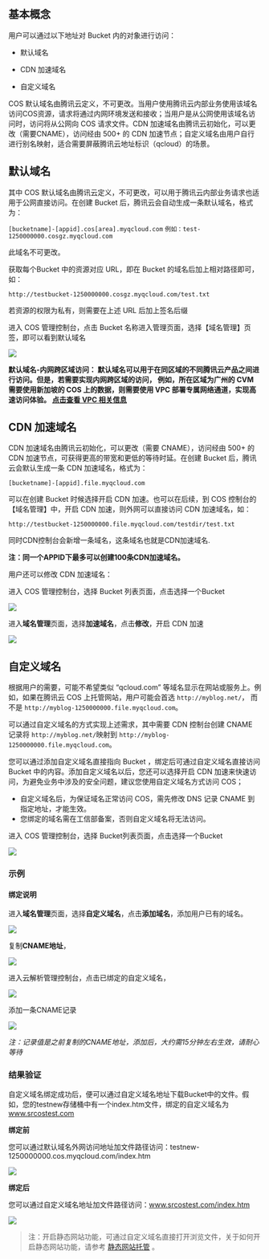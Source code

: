 ## 基本概念

用户可以通过以下地址对 Bucket 内的对象进行访问：

- 默认域名


- CDN 加速域名


- 自定义域名

COS 默认域名由腾讯云定义，不可更改。当用户使用腾讯云内部业务使用该域名访问COS资源，请求将通过内网环境发送和接收；当用户是从公网使用该域名访问时，访问将从公网向 COS 请求文件。CDN 加速域名由腾讯云初始化，可以更改（需要CNAME），访问经由 500+ 的 CDN 加速节点；自定义域名由用户自行进行别名映射，适合需要屏蔽腾讯云地址标识（qcloud）的场景。


## 默认域名

其中 COS 默认域名由腾讯云定义，不可更改，可以用于腾讯云内部业务请求也适用于公网直接访问。在创建 Bucket 后，腾讯云会自动生成一条默认域名，格式为：

`[bucketname]-[appid].cos[area].myqcloud.com`
`例如：test-1250000000.cosgz.myqcloud.com`

此域名不可更改。

获取每个Bucket 中的资源对应 URL，即在 Bucket 的域名后加上相对路径即可，如：

`http://testbucket-1250000000.cosgz.myqcloud.com/test.txt`

若资源的权限为私有，则需要在上述 URL 后加上签名后缀

进入 COS 管理控制台，点击 Bucket 名称进入管理页面，选择【域名管理】页签，即可以看到默认域名

![](https://mc.qcloudimg.com/static/img/4fd194c09b5a2c994867238878649d77/image.png)

**默认域名-内网跨区域访问： 默认域名可以用于在同区域的不同腾讯云产品之间进行访问。但是，若需要实现内网跨区域的访问， 例如，所在区域为广州的 CVM 需要使用新加坡的 COS 上的数据，则需要使用 VPC 部署专属网络通道，实现高速访问体验。 [点击查看 VPC 相关信息](https://www.qcloud.com/product/vpc.html)**


## CDN 加速域名

CDN 加速域名由腾讯云初始化，可以更改（需要 CNAME），访问经由 500+ 的 CDN 加速节点，可获得更高的带宽和更低的等待时延。在创建 Bucket 后，腾讯云会默认生成一条 CDN 加速域名，格式为：

`[bucketname]-[appid].file.myqcloud.com`

可以在创建 Bucket 时候选择开启 CDN 加速。也可以在后续，到 COS 控制台的【域名管理】中，开启 CDN 加速，则外网可以直接访问 CDN 加速域名，如：

`http://testbucket-1250000000.file.myqcloud.com/testdir/test.txt`

同时CDN控制台会新增一条域名，这条域名也就是CDN加速域名.

**注：同一个APPID下最多可以创建100条CDN加速域名。**

用户还可以修改 CDN 加速域名：

进入 COS 管理控制台，选择 Bucket 列表页面，点击选择一个Bucket

![](https://mc.qcloudimg.com/static/img/297fc0dfb01119f83f1fe788a868e45f/image.png)

进入**域名管理**页面，选择**加速域名**，点击**修改**，开启 CDN 加速

![](https://mc.qcloudimg.com/static/img/1ccf623ef070b8d689825090ea32ceb7/image.png)

## 自定义域名

根据用户的需要，可能不希望类似 “qcloud.com” 等域名显示在网站或服务上。例如，如果在腾讯云 COS 上托管网站，用户可能会首选 `http://myblog.net/`， 而不是 `http://myblog-1250000000.file.myqcloud.com`。

可以通过自定义域名的方式实现上述需求，其中需要 CDN 控制台创建 CNAME 记录将 `http://myblog.net/`映射到 `http://myblog-1250000000.file.myqcloud.com`。

您可以通过添加自定义域名直接指向 Bucket ，绑定后可通过自定义域名直接访问 Bucket 中的内容。添加自定义域名以后，您还可以选择开启 CDN 加速来快速访问，为避免业务中涉及的安全问题，建议您使用自定义域名方式访问 COS；

- 自定义域名后，为保证域名正常访问 COS，需先修改 DNS 记录 CNAME 到指定地址，才能生效。
- 您绑定的域名需在工信部备案，否则自定义域名将无法访问。

进入 COS 管理控制台，选择 Bucket列表页面，点击选择一个Bucket

![](https://mc.qcloudimg.com/static/img/297fc0dfb01119f83f1fe788a868e45f/image.png)

### 示例

#### 绑定说明

进入**域名管理**页面，选择**自定义域名**，点击**添加域名**，添加用户已有的域名。

![](https://mc.qcloudimg.com/static/img/8cce7bac608aa4d89a328344078a23b5/image.png)

复制**CNAME地址**，

![](https://mc.qcloudimg.com/static/img/86d0429283502cc3f13593ea77a2330f/image.png)

进入云解析管理控制台，点击已绑定的自定义域名，

![](//mccdn.qcloud.com/static/img/706dbd1854f7ac85768a8dffc58e130c/image.png)

添加一条CNAME记录

![](//mccdn.qcloud.com/static/img/56678b11886365cff3c9c258076d3424/image.png)

*注：记录值是之前复制的CNAME地址，添加后，大约需15分钟左右生效，请耐心等待*

### 结果验证

自定义域名绑定成功后，便可以通过自定义域名地址下载Bucket中的文件。假如，您的testnew存储桶中有一个index.htm文件，绑定的自定义域名为 www.srcostest.com

**绑定前**

您可以通过默认域名外网访问地址加文件路径访问：testnew-1250000000.cos.myqcloud.com/index.htm

![](//mccdn.qcloud.com/static/img/939165a47b8da3c678577a9ff945e80a/image.png)

**绑定后**

您可以通过自定义域名地址加文件路径访问：www.srcostest.com/index.htm

![](//mccdn.qcloud.com/static/img/32e0a9be3c5fc82754014ccc497c4b1d/image.png)

> 注：开启静态网站功能，可通过自定义域名直接打开浏览文件，关于如何开启静态网站功能，请参考 [静态网站托管](/doc/product/430/5896) 。


